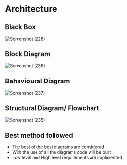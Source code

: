 # Architecture

## Black Box
![Screenshot (228)](https://user-images.githubusercontent.com/42509490/155834819-0c1687c7-6275-4996-bb24-75e96938209d.png)

## Block Diagram
![Screenshot (236)](https://user-images.githubusercontent.com/42509490/155855066-98dbbd85-6947-4f2e-944c-56c239688da8.png)

## Behavioural Diagram
![Screenshot (237)](https://user-images.githubusercontent.com/42509490/155856714-e055e168-6cda-4a79-854c-a68e0b575505.png)

## Structural Diagram/ Flowchart
![Screenshot (235)](https://user-images.githubusercontent.com/42509490/155854412-a949ab20-b0ad-4bfd-8742-4a0124acacc9.png)

## Best method followed
* The best of the best diagrams are considered
* With the use of all the diagrams code will be built
* Low level and High level requirements are implimented
